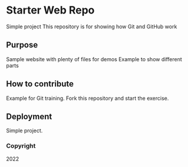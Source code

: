 # Starter Web Repo
Simple project
This repository is for showing how Git and GitHub work

## Purpose

Sample website with plenty of files for demos
Example to show different parts

## How to contribute
Example for Git training.
Fork this repository and start the exercise.

## Deployment
Simple project.

### Copyright 
2022